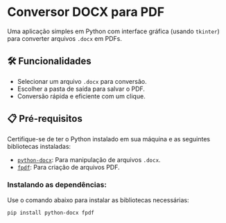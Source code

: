 # Conversor DOCX para PDF

Uma aplicação simples em Python com interface gráfica (usando `tkinter`) para converter arquivos `.docx` em PDFs.

## 🛠 Funcionalidades

- Selecionar um arquivo `.docx` para conversão.
- Escolher a pasta de saída para salvar o PDF.
- Conversão rápida e eficiente com um clique.

## 📋 Pré-requisitos

Certifique-se de ter o Python instalado em sua máquina e as seguintes bibliotecas instaladas:

- [`python-docx`](https://pypi.org/project/python-docx/): Para manipulação de arquivos `.docx`.
- [`fpdf`](https://pypi.org/project/fpdf/): Para criação de arquivos PDF.

### Instalando as dependências:

Use o comando abaixo para instalar as bibliotecas necessárias:

```bash
pip install python-docx fpdf
